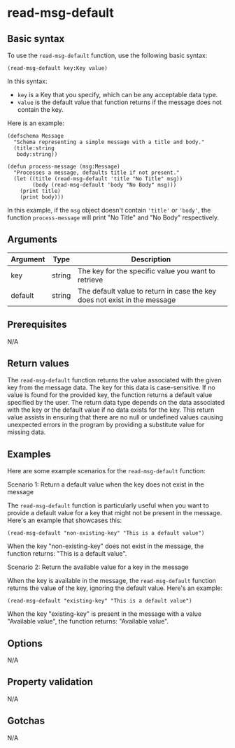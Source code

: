 # read-msg-default

## Basic syntax

To use the `read-msg-default` function, use the following basic syntax:

```pact
(read-msg-default key:Key value)
```

In this syntax:

- `key` is a Key that you specify, which can be any acceptable data type.
- `value` is the default value that function returns if the message does not contain the key.

Here is an example:

```pact
(defschema Message
  "Schema representing a simple message with a title and body."
  (title:string
   body:string))

(defun process-message (msg:Message)
  "Processes a message, defaults title if not present."
  (let ((title (read-msg-default 'title "No Title" msg))
        (body (read-msg-default 'body "No Body" msg)))
    (print title)
    (print body)))
```

In this example, if the `msg` object doesn't contain `'title'` or `'body'`, the function `process-message` will print "No Title" and "No Body" respectively.

## Arguments

| Argument | Type | Description |
| --- | --- | --- |
| key | string | The key for the specific value you want to retrieve |
| default | string | The default value to return in case the key does not exist in the message |

## Prerequisites

N/A

## Return values

The `read-msg-default` function returns the value associated with the given key from the message data. The key for this data is case-sensitive. If no value is found for the provided key, the function returns a default value specified by the user. The return data type depends on the data associated with the key or the default value if no data exists for the key. This return value assists in ensuring that there are no null or undefined values causing unexpected errors in the program by providing a substitute value for missing data.

## Examples

Here are some example scenarios for the `read-msg-default` function:

Scenario 1: Return a default value when the key does not exist in the message

The `read-msg-default` function is particularly useful when you want to provide a default value for a key that might not be present in the message. Here's an example that showcases this:

```pact
(read-msg-default "non-existing-key" "This is a default value")
```

When the key "non-existing-key" does not exist in the message, the function returns: "This is a default value".

Scenario 2: Return the available value for a key in the message

When the key is available in the message, the `read-msg-default` function returns the value of the key, ignoring the default value. Here's an example:

```pact
(read-msg-default "existing-key" "This is a default value")
```

When the key "existing-key" is present in the message with a value "Available value", the function returns: "Available value".


## Options

N/A

## Property validation

N/A

## Gotchas

N/A

